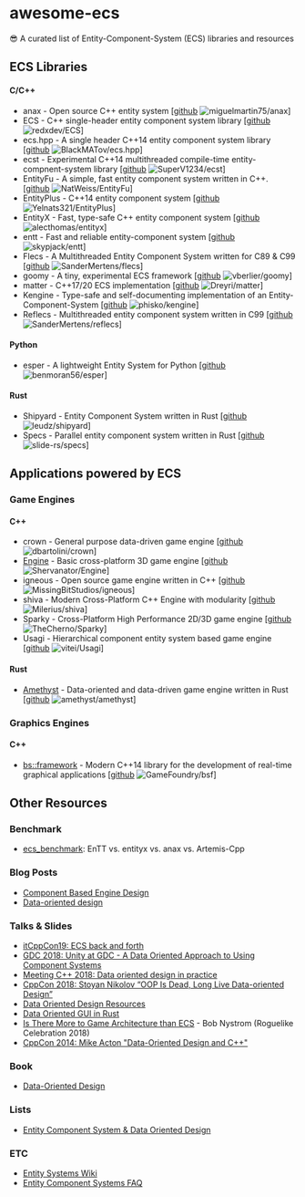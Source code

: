 # awesome-ecs
:sunglasses: A curated list of Entity-Component-System (ECS) libraries and resources

## ECS Libraries

#### C/C++

* anax - Open source C++ entity system [[github](https://github.com/miguelmartin75/anax) ![miguelmartin75/anax](https://img.shields.io/github/stars/miguelmartin75/anax.svg?style=flat&label=Star&maxAge=86400)]
* ECS - C++ single-header entity component system library [[github](https://github.com/redxdev/ECS) ![redxdev/ECS](https://img.shields.io/github/stars/redxdev/ECS.svg?style=flat&label=Star&maxAge=86400)]
* ecs.hpp - A single header C++14 entity component system library [[github](https://github.com/BlackMATov/ecs.hpp) ![BlackMATov/ecs.hpp](https://img.shields.io/github/stars/BlackMATov/ecs.hpp.svg?style=flat&label=Star&maxAge=86400)]
* ecst - Experimental C++14 multithreaded compile-time entity-compnent-system library [[github](https://github.com/SuperV1234/ecst) ![SuperV1234/ecst](https://img.shields.io/github/stars/SuperV1234/ecst.svg?style=flat&label=Star&maxAge=86400)]
* EntityFu - A simple, fast entity component system written in C++. [[github](https://github.com/NatWeiss/EntityFu) ![NatWeiss/EntityFu](https://img.shields.io/github/stars/NatWeiss/EntityFu.svg?style=flat&label=Star&maxAge=86400)]
* EntityPlus - C++14 entity component system [[github](https://github.com/Yelnats321/EntityPlus) ![Yelnats321/EntityPlus](https://img.shields.io/github/stars/Yelnats321/EntityPlus.svg?style=flat&label=Star&maxAge=86400)]
* EntityX - Fast, type-safe C++ entity component system [[github](https://github.com/alecthomas/entityx) ![alecthomas/entityx](https://img.shields.io/github/stars/alecthomas/entityx.svg?style=flat&label=Star&maxAge=86400)]
* entt - Fast and reliable entity-component system [[github](https://github.com/skypjack/entt) ![skypjack/entt](https://img.shields.io/github/stars/skypjack/entt.svg?style=flat&label=Star&maxAge=86400)]
* Flecs - A Multithreaded Entity Component System written for C89 & C99 [[github](https://github.com/SanderMertens/flecs) ![SanderMertens/flecs](https://img.shields.io/github/stars/SanderMertens/flecs.svg?style=flat&label=Star&maxAge=86400)]
* goomy - A tiny, experimental ECS framework [[github](https://github.com/vberlier/goomy) ![vberlier/goomy](https://img.shields.io/github/stars/vberlier/goomy.svg?style=flat&label=Star&maxAge=86400)]
* matter - C++17/20 ECS implementation [[github](https://github.com/Dreyri/matter) ![Dreyri/matter](https://img.shields.io/github/stars/Dreyri/matter.svg?style=flat&label=Star&maxAge=86400)]
* Kengine - Type-safe and self-documenting implementation of an Entity-Component-System [[github](https://github.com/phisko/kengine) ![phisko/kengine](https://img.shields.io/github/stars/phisko/kengine.svg?style=flat&label=Star&maxAge=86400)]
* Reflecs - Multithreaded entity component system written in C99 [[github](https://github.com/SanderMertens/reflecs) ![SanderMertens/reflecs](https://img.shields.io/github/stars/SanderMertens/reflecs.svg?style=flat&label=Star&maxAge=86400)]

#### Python

* esper - A lightweight Entity System for Python [[github](https://github.com/benmoran56/esper) ![benmoran56/esper](https://img.shields.io/github/stars/benmoran56/esper.svg?style=flat&label=Star&maxAge=86400)]

#### Rust

* Shipyard - Entity Component System written in Rust [[github](https://github.com/leudz/shipyard) ![leudz/shipyard](https://img.shields.io/github/stars/leudz/shipyard.svg?style=flat&label=Star&maxAge=86400)]
* Specs - Parallel entity component system written in Rust [[github](https://github.com/slide-rs/specs) ![slide-rs/specs](https://img.shields.io/github/stars/slide-rs/specs.svg?style=flat&label=Star&maxAge=86400)]

## Applications powered by ECS

### Game Engines

#### C++

* crown - General purpose data-driven game engine [[github](https://github.com/dbartolini/crown) ![dbartolini/crown](https://img.shields.io/github/stars/dbartolini/crown.svg?style=flat&label=Star&maxAge=86400)]
* [Engine](https://shervanator.github.io/Engine/) - Basic cross-platform 3D game engine [[github](https://github.com/Shervanator/Engine) ![Shervanator/Engine](https://img.shields.io/github/stars/Shervanator/Engine.svg?style=flat&label=Star&maxAge=86400)]
* igneous - Open source game engine written in C++ [[github](https://github.com/MissingBitStudios/igneous) ![MissingBitStudios/igneous](https://img.shields.io/github/stars/MissingBitStudios/igneous.svg?style=flat&label=Star&maxAge=86400)]
* shiva - Modern Cross-Platform C++ Engine with modularity [[github](https://github.com/Milerius/shiva) ![Milerius/shiva](https://img.shields.io/github/stars/Milerius/shiva.svg?style=flat&label=Star&maxAge=86400)]
* Sparky - Cross-Platform High Performance 2D/3D game engine [[github](https://github.com/TheCherno/Sparky) ![TheCherno/Sparky](https://img.shields.io/github/stars/TheCherno/Sparky.svg?style=flat&label=Star&maxAge=86400)]
* Usagi - Hierarchical component entity system based game engine [[github](https://github.com/vitei/Usagi) ![vitei/Usagi](https://img.shields.io/github/stars/vitei/Usagi.svg?style=flat&label=Star&maxAge=86400)]

#### Rust

* [Amethyst](https://amethyst.rs) - Data-oriented and data-driven game engine written in Rust [[github](https://github.com/amethyst/amethyst) ![amethyst/amethyst](https://img.shields.io/github/stars/amethyst/amethyst.svg?style=flat&label=Star&maxAge=86400)]

### Graphics Engines

#### C++

* [bs::framework](https://www.bsframework.io/) - Modern C++14 library for the development of real-time graphical applications [[github](https://github.com/GameFoundry/bsf) ![GameFoundry/bsf](https://img.shields.io/github/stars/GameFoundry/bsf.svg?style=flat&label=Star&maxAge=86400)]

## Other Resources

### Benchmark

* [ecs_benchmark](https://github.com/abeimler/ecs_benchmark): EnTT vs. entityx vs. anax vs. Artemis-Cpp

### Blog Posts

* [Component Based Engine Design](http://www.randygaul.net/2013/05/20/component-based-engine-design/)
* [Data-oriented design](http://gamesfromwithin.com/category/data-oriented-design)

### Talks & Slides

* [itCppCon19: ECS back and forth](https://youtu.be/WB5bRKKGRUk)
* [GDC 2018: Unity at GDC - A Data Oriented Approach to Using Component Systems](https://youtu.be/p65Yt20pw0g)
* [Meeting C++ 2018: Data oriented design in practice](https://youtu.be/NWMx1Q66c14)
* [CppCon 2018: Stoyan Nikolov “OOP Is Dead, Long Live Data-oriented Design”](https://youtu.be/yy8jQgmhbAU)
* [Data Oriented Design Resources](http://aras-p.info/texts/files/2018Academy%20-%20ECS-DoD.pdf)
* [Data Oriented GUI in Rust](https://www.youtube.com/watch?v=4YTfxresvS8)
* [Is There More to Game Architecture than ECS](https://www.youtube.com/watch?v=JxI3Eu5DPwE) - Bob Nystrom (Roguelike Celebration 2018)
* [CppCon 2014: Mike Acton "Data-Oriented Design and C++"](https://youtu.be/rX0ItVEVjHc)

### Book

* [Data-Oriented Design](http://www.dataorienteddesign.com/dodbook/)

### Lists

* [Entity Component System & Data Oriented Design](https://github.com/dbartolini/data-oriented-design)

### ETC

* [Entity Systems Wiki](http://entity-systems.wikidot.com/)
* [Entity Component Systems FAQ](https://github.com/SanderMertens/ecs-faq)
